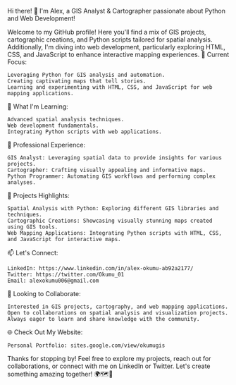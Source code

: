 Hi there! 👋 I'm Alex, a GIS Analyst & Cartographer passionate about Python and Web Development!

Welcome to my GitHub profile! Here you'll find a mix of GIS projects, cartographic creations, and Python scripts tailored for spatial analysis. Additionally, I'm diving into web development, particularly exploring HTML, CSS, and JavaScript to enhance interactive mapping experiences.
🔭 Current Focus:

    Leveraging Python for GIS analysis and automation.
    Creating captivating maps that tell stories.
    Learning and experimenting with HTML, CSS, and JavaScript for web mapping applications.

🌱 What I'm Learning:

    Advanced spatial analysis techniques.
    Web development fundamentals.
    Integrating Python scripts with web applications.

💼 Professional Experience:

    GIS Analyst: Leveraging spatial data to provide insights for various projects.
    Cartographer: Crafting visually appealing and informative maps.
    Python Programmer: Automating GIS workflows and performing complex analyses.

🚀 Projects Highlights:

    Spatial Analysis with Python: Exploring different GIS libraries and techniques.
    Cartographic Creations: Showcasing visually stunning maps created using GIS tools.
    Web Mapping Applications: Integrating Python scripts with HTML, CSS, and JavaScript for interactive maps.

📫 Let's Connect:

    LinkedIn: https://www.linkedin.com/in/alex-okumu-ab92a2177/
    Twitter: https://twitter.com/Okumu_01
    Email: alexokumu006@gmail.com

🤝 Looking to Collaborate:

    Interested in GIS projects, cartography, and web mapping applications.
    Open to collaborations on spatial analysis and visualization projects.
    Always eager to learn and share knowledge with the community.

🌐 Check Out My Website:

    Personal Portfolio: sites.google.com/view/okumugis

Thanks for stopping by! Feel free to explore my projects, reach out for collaborations, or connect with me on LinkedIn or Twitter. Let's create something amazing together! 🌍🗺️🚀
